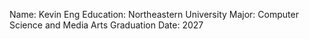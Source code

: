 Name: Kevin Eng
Education: Northeastern University
Major: Computer Science and Media Arts
Graduation Date: 2027
